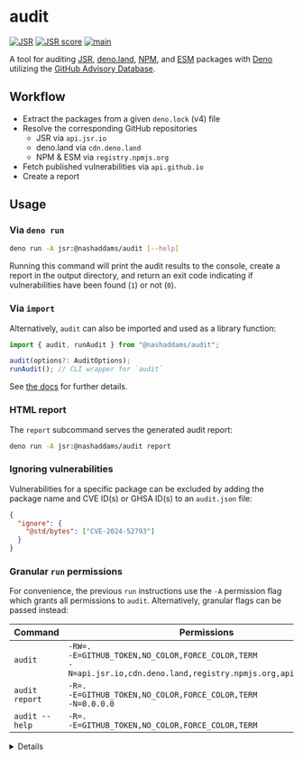 # audit

[![JSR](https://jsr.io/badges/@nashaddams/audit)](https://jsr.io/@nashaddams/audit)
[![JSR score](https://jsr.io/badges/@nashaddams/audit/score)](https://jsr.io/@nashaddams/audit)
[![main](https://github.com/nashaddams/audit/actions/workflows/tests.yml/badge.svg)](https://github.com/nashaddams/audit/actions)

A tool for auditing [JSR](https://jsr.io), [deno.land](https://deno.land/x),
[NPM](https://www.npmjs.com), and [ESM](https://esm.sh) packages with
[Deno](https://deno.com) utilizing the
[GitHub Advisory Database](https://github.com/advisories).

## Workflow

- Extract the packages from a given `deno.lock` (v4) file
- Resolve the corresponding GitHub repositories
  - JSR via `api.jsr.io`
  - deno.land via `cdn.deno.land`
  - NPM & ESM via `registry.npmjs.org`
- Fetch published vulnerabilities via `api.github.io`
- Create a report

## Usage

### Via `deno run`

```sh
deno run -A jsr:@nashaddams/audit [--help]
```

Running this command will print the audit results to the console, create a
report in the output directory, and return an exit code indicating if
vulnerabilities have been found (`1`) or not (`0`).

### Via `import`

Alternatively, `audit` can also be imported and used as a library function:

```ts
import { audit, runAudit } from "@nashaddams/audit";

audit(options?: AuditOptions);
runAudit(); // CLI wrapper for `audit`
```

See [the docs](https://jsr.io/@nashaddams/audit/doc) for further details.

### HTML report

The `report` subcommand serves the generated audit report:

```sh
deno run -A jsr:@nashaddams/audit report
```

### Ignoring vulnerabilities

Vulnerabilities for a specific package can be excluded by adding the package
name and CVE ID(s) or GHSA ID(s) to an `audit.json` file:

```json
{
  "ignore": {
    "@std/bytes": ["CVE-2024-52793"]
  }
}
```

### Granular `run` permissions

For convenience, the previous `run` instructions use the `-A` permission flag
which grants all permissions to `audit`. Alternatively, granular flags can be
passed instead:

| Command        | Permissions                                                                                                                 |
| -------------- | --------------------------------------------------------------------------------------------------------------------------- |
| `audit`        | `-RW=.`<br/>`-E=GITHUB_TOKEN,NO_COLOR,FORCE_COLOR,TERM`<br/>`-N=api.jsr.io,cdn.deno.land,registry.npmjs.org,api.github.com` |
| `audit report` | `-R=.`<br/>`-E=GITHUB_TOKEN,NO_COLOR,FORCE_COLOR,TERM`<br/>`-N=0.0.0.0`                                                     |
| `audit --help` | `-R=.`<br/>`-E=GITHUB_TOKEN,NO_COLOR,FORCE_COLOR,TERM`                                                                      |

<details>

<summary>Details</summary>

| Permission                                                      | Usage                                                                |
| --------------------------------------------------------------- | -------------------------------------------------------------------- |
| `-R=.`                                                          | Read the lock file and the report.                                   |
| `-W=.`                                                          | Write the report.                                                    |
| `-E=GITHUB_TOKEN,NO_COLOR,FORCE_COLOR,TERM`                     | Used for authenticated GitHub API requests and the terminal spinner. |
| `-N=api.jsr.io,cdn.deno.land,registry.npmjs.org,api.github.com` | Fetch the package informations, and GitHub security advisories.      |
| `-N=0.0.0.0`                                                    | Serve the generated audit report.                                    |

</details>

